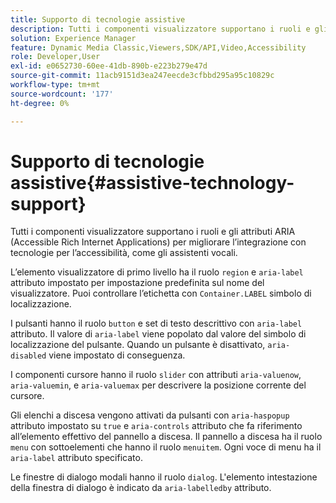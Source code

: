 ```yaml
---
title: Supporto di tecnologie assistive
description: Tutti i componenti visualizzatore supportano i ruoli e gli attributi ARIA (Accessible Rich Internet Applications) per migliorare l’integrazione con tecnologie per l’accessibilità, come gli assistenti vocali.
solution: Experience Manager
feature: Dynamic Media Classic,Viewers,SDK/API,Video,Accessibility
role: Developer,User
exl-id: e0652730-60ee-41db-890b-e223b279e47d
source-git-commit: 11acb9151d3ea247eecde3cfbbd295a95c10829c
workflow-type: tm+mt
source-wordcount: '177'
ht-degree: 0%

---
```


# Supporto di tecnologie assistive{#assistive-technology-support}

Tutti i componenti visualizzatore supportano i ruoli e gli attributi ARIA (Accessible Rich Internet Applications) per migliorare l’integrazione con tecnologie per l’accessibilità, come gli assistenti vocali.

L’elemento visualizzatore di primo livello ha il ruolo `region` e `aria-label` attributo impostato per impostazione predefinita sul nome del visualizzatore. Puoi controllare l’etichetta con `Container.LABEL` simbolo di localizzazione.

I pulsanti hanno il ruolo `button` e set di testo descrittivo con `aria-label` attributo. Il valore di `aria-label` viene popolato dal valore del simbolo di localizzazione del pulsante. Quando un pulsante è disattivato, `aria-disabled` viene impostato di conseguenza.

I componenti cursore hanno il ruolo `slider` con attributi `aria-valuenow`, `aria-valuemin`, e `aria-valuemax` per descrivere la posizione corrente del cursore.

Gli elenchi a discesa vengono attivati da pulsanti con `aria-haspopup` attributo impostato su `true` e `aria-controls` attributo che fa riferimento all’elemento effettivo del pannello a discesa. Il pannello a discesa ha il ruolo `menu` con sottoelementi che hanno il ruolo `menuitem`. Ogni voce di menu ha il `aria-label` attributo specificato.

Le finestre di dialogo modali hanno il ruolo `dialog`. L&#39;elemento intestazione della finestra di dialogo è indicato da `aria-labelledby` attributo.
